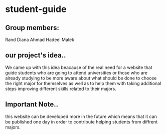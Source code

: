 # student-guide

## Group members:
Rand 
Diana
Ahmad
Hadeel
Malek


## our project's idea..
We came up with this idea beacause of the real need for a website that guide students who are going to attend universities or those who are already studying to be more aware about what should be done to choose the right major for themselves as well as to help them with taking additional steps improving different skills related to their majors.

## Important Note..

this website can be developed more in the future which means that it can be published one day in order to contribute helping students from diffrent majors.

